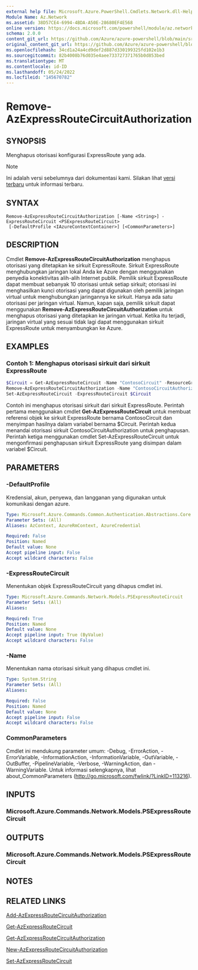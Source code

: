 ```yaml
---
external help file: Microsoft.Azure.PowerShell.Cmdlets.Network.dll-Help.xml
Module Name: Az.Network
ms.assetid: 38D57CE4-6994-4BDA-A50E-28680EF4E568
online version: https://docs.microsoft.com/powershell/module/az.network/remove-azexpressroutecircuitauthorization
schema: 2.0.0
content_git_url: https://github.com/Azure/azure-powershell/blob/main/src/Network/Network/help/Remove-AzExpressRouteCircuitAuthorization.md
original_content_git_url: https://github.com/Azure/azure-powershell/blob/main/src/Network/Network/help/Remove-AzExpressRouteCircuitAuthorization.md
ms.openlocfilehash: 34cd1a24a4cd9def2d887d330199325fd102e1b3
ms.sourcegitcommit: 82b4008b76d035e4aee733727371765b0d853bed
ms.translationtype: MT
ms.contentlocale: id-ID
ms.lasthandoff: 05/24/2022
ms.locfileid: "145670782"
---
```

# Remove-AzExpressRouteCircuitAuthorization

## SYNOPSIS
Menghapus otorisasi konfigurasi ExpressRoute yang ada.

> [!NOTE]
>Ini adalah versi sebelumnya dari dokumentasi kami. Silakan lihat [versi terbaru](/powershell/module/az.network/remove-azexpressroutecircuitauthorization) untuk informasi terbaru.

## SYNTAX

```
Remove-AzExpressRouteCircuitAuthorization [-Name <String>] -ExpressRouteCircuit <PSExpressRouteCircuit>
 [-DefaultProfile <IAzureContextContainer>] [<CommonParameters>]
```

## DESCRIPTION
Cmdlet **Remove-AzExpressRouteCircuitAuthorization** menghapus otorisasi yang ditetapkan ke sirkuit ExpressRoute. Sirkuit ExpressRoute menghubungkan jaringan lokal Anda ke Azure dengan menggunakan penyedia konektivitas alih-alih Internet publik. Pemilik sirkuit ExpressRoute dapat membuat sebanyak 10 otorisasi untuk setiap sirkuit; otorisasi ini menghasilkan kunci otorisasi yang dapat digunakan oleh pemilik jaringan virtual untuk menghubungkan jaringannya ke sirkuit. Hanya ada satu otorisasi per jaringan virtual. Namun, kapan saja, pemilik sirkuit dapat menggunakan **Remove-AzExpressRouteCircuitAuthorization** untuk menghapus otorisasi yang ditetapkan ke jaringan virtual. Ketika itu terjadi, jaringan virtual yang sesuai tidak lagi dapat menggunakan sirkuit ExpressRoute untuk menyambungkan ke Azure.

## EXAMPLES

### Contoh 1: Menghapus otorisasi sirkuit dari sirkuit ExpressRoute
```powershell
$Circuit = Get-AzExpressRouteCircuit -Name "ContosoCircuit" -ResourceGroupName "ContosoResourceGroup"
Remove-AzExpressRouteCircuitAuthorization -Name "ContosoCircuitAuthorization" -Circuit $Circuit
Set-AzExpressRouteCircuit -ExpressRouteCircuit $Circuit
```

Contoh ini menghapus otorisasi sirkuit dari sirkuit ExpressRoute. Perintah pertama menggunakan cmdlet **Get-AzExpressRouteCircuit** untuk membuat referensi objek ke sirkuit ExpressRoute bernama ContosoCircuit dan menyimpan hasilnya dalam variabel bernama $Circuit.
Perintah kedua menandai otorisasi sirkuit ContosoCircuitAuthorization untuk penghapusan.
Perintah ketiga menggunakan cmdlet Set-AzExpressRouteCircuit untuk mengonfirmasi penghapusan sirkuit ExpressRoute yang disimpan dalam variabel $Circuit.

## PARAMETERS

### -DefaultProfile
Kredensial, akun, penyewa, dan langganan yang digunakan untuk komunikasi dengan azure.

```yaml
Type: Microsoft.Azure.Commands.Common.Authentication.Abstractions.Core.IAzureContextContainer
Parameter Sets: (All)
Aliases: AzContext, AzureRmContext, AzureCredential

Required: False
Position: Named
Default value: None
Accept pipeline input: False
Accept wildcard characters: False
```

### -ExpressRouteCircuit
Menentukan objek ExpressRouteCircuit yang dihapus cmdlet ini.

```yaml
Type: Microsoft.Azure.Commands.Network.Models.PSExpressRouteCircuit
Parameter Sets: (All)
Aliases:

Required: True
Position: Named
Default value: None
Accept pipeline input: True (ByValue)
Accept wildcard characters: False
```

### -Name
Menentukan nama otorisasi sirkuit yang dihapus cmdlet ini.

```yaml
Type: System.String
Parameter Sets: (All)
Aliases:

Required: False
Position: Named
Default value: None
Accept pipeline input: False
Accept wildcard characters: False
```

### CommonParameters
Cmdlet ini mendukung parameter umum: -Debug, -ErrorAction, -ErrorVariable, -InformationAction, -InformationVariable, -OutVariable, -OutBuffer, -PipelineVariable, -Verbose, -WarningAction, dan -WarningVariable. Untuk informasi selengkapnya, lihat about_CommonParameters (http://go.microsoft.com/fwlink/?LinkID=113216).

## INPUTS

### Microsoft.Azure.Commands.Network.Models.PSExpressRouteCircuit

## OUTPUTS

### Microsoft.Azure.Commands.Network.Models.PSExpressRouteCircuit

## NOTES

## RELATED LINKS

[Add-AzExpressRouteCircuitAuthorization](./Add-AzExpressRouteCircuitAuthorization.md)

[Get-AzExpressRouteCircuit](./Get-AzExpressRouteCircuit.md)

[Get-AzExpressRouteCircuitAuthorization](./Get-AzExpressRouteCircuitAuthorization.md)

[New-AzExpressRouteCircuitAuthorization](./New-AzExpressRouteCircuitAuthorization.md)

[Set-AzExpressRouteCircuit](./Set-AzExpressRouteCircuit.md)
